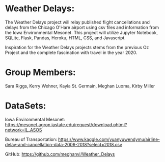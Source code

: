 # Weather Delays:

The Weather Delays project will relay published flight cancellations and delays from the Chicago O'Hare airport using csv files and information from the Iowa Environmental Mesonet. This project will utilize Jupyter Notebook, SQLite, Flask, Pandas, Heroku, HTML, CSS, and Javascript. 

Inspiration for the Weather Delays projects stems from the previous Oz Project and the complete fascination with travel in the year 2020. 

# Group Members:
Sara Riggs, Kerry Wehner, Kayla St. Germain, Meghan Luoma, Kirby Miller

# DataSets:
Iowa Environmental Mesonet: https://mesonet.agron.iastate.edu/request/download.phtml?network=IL_ASOS

Bureau of Transportation: https://www.kaggle.com/yuanyuwendymu/airline-delay-and-cancellation-data-2009-2018?select=2018.csv


GitHub:
https://github.com/meghanvl/Weather_Delays

